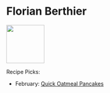 # Florian Berthier

<img src="http://api.adorable.io/avatars/100/cubapud%40flavor.magazine" height="100" width="100" />

Recipe Picks:

- February: [Quick Oatmeal Pancakes](../recipe/feb/quick-oatmeal-pancakes.md)
